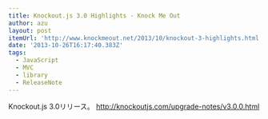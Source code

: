 ```yaml
---
title: Knockout.js 3.0 Highlights - Knock Me Out
author: azu
layout: post
itemUrl: 'http://www.knockmeout.net/2013/10/knockout-3-highlights.html'
date: '2013-10-26T16:17:40.383Z'
tags:
  - JavaScript
  - MVC
  - library
  - ReleaseNote
---
```

Knockout.js 3.0リリース。
http://knockoutjs.com/upgrade-notes/v3.0.0.html
